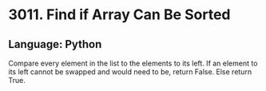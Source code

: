 # 3011. Find if Array Can Be Sorted
## Language: Python
Compare every element in the list to the elements to its left. If an element to its left cannot be swapped and would need to be, return False. Else return True.
